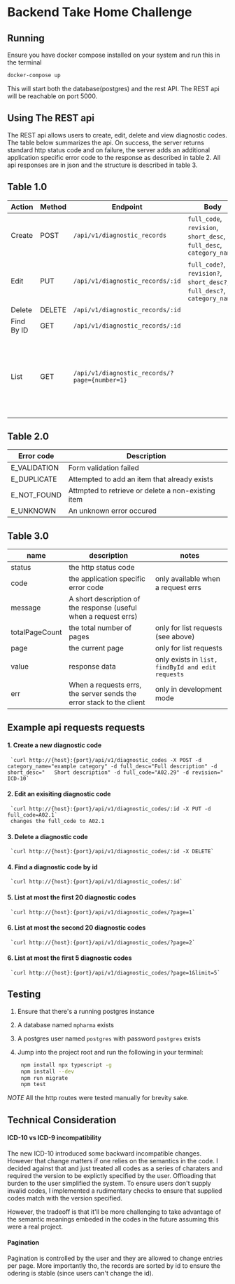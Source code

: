 
# Backend Take Home Challenge


## Running 
Ensure you have docker compose installed on your system and run  this in the terminal

``` bash 
docker-compose up
```

This will start both the database(postgres) and the rest API. The REST api will be reachable on port 5000. 


## Using The REST api 
The REST api allows users to create, edit, delete and view diagnostic codes.  The table below summarizes the api. On success, the server returns standard http status code and on failure, the server adds an additional application specific error code to the response as described in table 2. All api responses are in json and the structure is described in table 3. 


Table 1.0
------------ 

| Action     | Method | Endpoint                                    | Body                                                                     | Notes                                                                                                             |
|------------|--------|---------------------------------------------|--------------------------------------------------------------------------|-------------------------------------------------------------------------------------------------------------------|
| Create     | POST   | `/api/v1/diagnostic_records`                |  `full_code`, `revision`, `short_desc`, `full_desc`, `category_name`     |                                                                                                                   |
| Edit       | PUT    | `/api/v1/diagnostic_records/:id`            | `full_code?`, `revision?`, `short_desc?`, `full_desc?`, `category_name?` | 1. All fields can be optional but at least one field must  be submitted                                              |
| Delete     | DELETE | `/api/v1/diagnostic_records/:id`            |                                                                          |                                                                                                                   |
| Find By ID | GET    | `/api/v1/diagnostic_records/:id`            |                                                                          |                                                                                                                   |
| List       | GET    | `/api/v1/diagnostic_records/?page={number=1}` |                                                                          | The server returns extra information such as the totalPageCount, currentPage, and the number of entries per page. |


Table 2.0
-----------

| Error code|Description|
|----------|-------------|
|E_VALIDATION | Form validation failed |
|E_DUPLICATE | Attempted to add an item that already exists     |
|E_NOT_FOUND  | Attmpted to retrieve or delete a non-existing item | 
|E_UNKNOWN | An unknown error occured |


Table 3.0
---------

|name|description|notes|
|------|----|-------|
|status| the http status code||
|code|the application specific error code|only available when a request errs|
|message|A short description of the response (useful when a request errs)| 
|totalPageCount|the total number of pages| only for list requests (see above)|
|page| the current page|only for list requests|
|value|response data| only exists in `list, findById and edit requests`
|err|When a requests errs, the server sends the error stack to the client | only in development mode| 

## Example api requests requests

#### 1. Create a new diagnostic code
     `curl http://{host}:{port}/api/v1/diagnostic_codes -X POST -d category_name="example category" -d full_desc="Full description" -d short_desc="   Short description" -d full_code="A02.29" -d revision=" ICD-10`

#### 2. Edit an exisiting diagnostic code 
     `curl http://{host}:{port}/api/v1/diagnostic_codes/:id -X PUT -d full_code=A02.1`
     changes the full_code to A02.1

#### 3. Delete a diagnostic code
     `curl http://{host}:{port}/api/v1/diagnostic_codes/:id -X DELETE`

#### 4. Find a diagnostic code by id 
     `curl http://{host}:{port}/api/v1/diagnostic_codes/:id`
  
#### 5. List at most the first 20 diagnostic codes
     `curl http://{host}:{port}/api/v1/diagnostic_codes/?page=1`

#### 6. List at most the second 20 diagnostic codes
     `curl http://{host}:{port}/api/v1/diagnostic_codes/?page=2`
     
#### 6. List at most the first 5 diagnostic codes
     `curl http://{host}:{port}/api/v1/diagnostic_codes/?page=1&limit=5`

## Testing

1. Ensure that there's a running postgres instance 
2. A database named `mpharma` exists
3. A postgres user named `postgres` with password `postgres` exists
4. Jump into the project root and run the following in your terminal:
	
   ``` bash
	npm install npx typescript -g 
	npm install --dev 
	npm run migrate
	npm test 
   ```

*NOTE* All the http routes were tested manually for brevity sake. 

## Technical Consideration

#### ICD-10 vs ICD-9 incompatibility

The new ICD-10 introduced some backward incompatible changes. However that change matters if one relies on the semantics in the code. I decided against that and just treated all codes as a series of charaters and required the version to be explictly specified by the user. Offloading that burden to the user simplified the system. To ensure users don't supply invalid codes, I implemented a rudimentary checks to ensure that supplied codes match with the version specified. 

However, the tradeoff is that it'll be more challenging to take advantage of the semantic meanings embeded in the codes in the future assuming this were a real project.

#### Pagination
Pagination is controlled by the user and they are allowed to change entries per page. More importantly tho, the records are sorted by id to ensure the odering is stable (since users can't change the id). 

